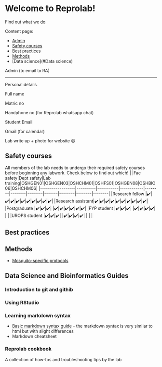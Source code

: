 Welcome to Reprolab!
================

Find out what we [do](http://www.reprolabnus.com/)

Content page:
-   [Admin](#Admin)
-   [Safety courses](#Safety-courses)
-   [Best practices](#Best-practices)
-   [Methods](#Methods)
-   [Data science](#Data science)


Admin (to email to RA)

----------

Personal details  

Full name 

Matric no 

Handphone no (for Reprolab whatsapp chat) 

Student Email 

Gmail (for calendar) 

Lab write up + photo for website :smile:


Safety courses 
----------
All members of the lab needs to undergo their required safety courses before beginning any labwork. Check below to find out which! 
|                  |Fac safety|Dept safety|Lab training|OSHGEN01|OSHGEN03|OSHCHM01|OSHFS01|OSHGEN08|OSHBIO06|OSHCHM06|
|------------------|----------|-----------|------------|--------|--------|--------|-------|--------|--------|--------|
|Research fellow   |:heavy_check_mark:|:heavy_check_mark:|:heavy_check_mark:|:heavy_check_mark:|:heavy_check_mark:|:heavy_check_mark:|:heavy_check_mark:|:heavy_check_mark:|:heavy_check_mark:|:heavy_check_mark:|
|Research assistant|:heavy_check_mark:|:heavy_check_mark:|:heavy_check_mark:|:heavy_check_mark:|:heavy_check_mark:|:heavy_check_mark:|:heavy_check_mark:|:heavy_check_mark:|:heavy_check_mark:|:heavy_check_mark:|
|Postgraduate      |:heavy_check_mark:|:heavy_check_mark:|:heavy_check_mark:|        |:heavy_check_mark:|:heavy_check_mark:|:heavy_check_mark:|:heavy_check_mark:|:heavy_check_mark:|:heavy_check_mark:|
|FYP student       |:heavy_check_mark:|:heavy_check_mark:|:heavy_check_mark:|        |:heavy_check_mark:|:heavy_check_mark:|:heavy_check_mark:|:heavy_check_mark:|        |        |
|UROPS student     |:heavy_check_mark:|:heavy_check_mark:|:heavy_check_mark:|        |:heavy_check_mark:|:heavy_check_mark:|:heavy_check_mark:|:heavy_check_mark:|        |        |        |


## Best practices

Methods
----------
- [Mosquito-specific protocols](https://github.com/ReproLab/_lab_readme/blob/master/mosquito.md)


Data Science and Bioinformatics Guides
------------
### Introduction to git and githib


### Using RStudio


### Learning markdown syntax
- [Basic markdown syntax guide](https://www.markdownguide.org/basic-syntax/) - the markdown syntax is very similar to html but with slight differences
- Markdown cheatsheet

### Reprolab cookbook
A collection of how-tos and troubleshooting tips by the lab
